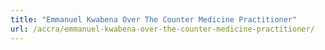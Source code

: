```yaml
---
title: "Emmanuel Kwabena Over The Counter Medicine Practitioner"
url: /accra/emmanuel-kwabena-over-the-counter-medicine-practitioner/
---
```

